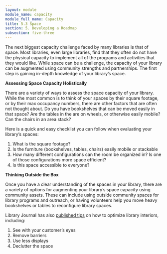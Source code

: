 ```yaml
---
layout: module
module_name: capacity
module_full_name: Capacity
title: 5.3 Space
section: 5. Developing a Roadmap
subsection: five-three
---
```


The next biggest capacity challenge faced by many libraries is that of space. Most libraries, even large libraries, find that they often do not have the physical capacity to implement all of the programs and activities that they would like. While space can be a challenge, the capacity of your library can be augmented using community strengths and partnerships. The first step is gaining in-depth knowledge of your library’s space. 

 
**Assessing Space Capacity Holistically** 

There are a variety of ways to assess the space capacity of your library. While the most common is to think of your spaces by their square footage, or by their max occupancy numbers, there are other factors that are often not thought about. Do you have bookshelves that can be moved easily in that space? Are the tables in the are on wheels, or otherwise easily mobile? Can the chairs in an area stack? 

Here is a quick and easy checklist you can follow when evaluating your library’s spaces: 
1. What is the square footage?
2. Is the furniture (bookshelves, tables, chairs) easily mobile or stackable
3. How many different configurations can the room be organized in? Is one of those configurations more space efficient?
4. Is this space accessible to everyone?

**Thinking Outside the Box**

Once you have a clear understanding of the spaces in your library, there are a variety of options for augmenting your library’s space capacity using community assets. These can include using outside community spaces for library programs and outreach, or having volunteers help you move heavy bookshelves or tables to reconfigure library spaces. 

Library Journal has also <a href="https://lj.libraryjournal.com/2011/08/buildings/10-steps-to-a-better-library-interior-tips-that-dont-have-to-cost-a-lot-library-by-design/#_">published tips</a> on how to optimize library interiors, including: 
1. See with your customer’s eyes
2. Remove barriers
3. Use less displays
4. Declutter the space

